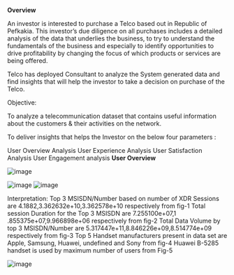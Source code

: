 **Overview**

 An investor is interested to purchase a Telco based out in Republic of Pefkakia. This investor’s due diligence on all purchases includes a detailed analysis of the data that underlies the business, to try to understand the fundamentals of the business and especially to identify opportunities to drive profitability by changing the focus of which products or services are being offered.

Telco has deployed Consultant to analyze the System generated data and find insights that will help the investor to take a decision on purchase of the Telco.

Objective:

 To analyze a telecommunication dataset that contains useful information about the customers & their activities on the network. 

To deliver insights that helps the Investor on the below four parameters :
							
 User Overview Analysis 
User Experience Analysis
User Satisfaction Analysis
 User Engagement analysis 
 **User Overview**

 ![image](https://github.com/user-attachments/assets/aa660c24-08be-45e9-87e4-34b42578a27c)

 ![image](https://github.com/user-attachments/assets/7a2cf8ab-b262-4017-8c3f-7e1e5a6c060d)
 ![image](https://github.com/user-attachments/assets/b2e4f465-6f11-48bd-bd0e-4404e5a2e108)

 Interpretation:
Top 3 MSISDN/Number based on number of XDR Sessions are 4.1882,3.362632e+10,3.362578e+10  respectively from fig-1
Total session Duration for the Top 3 MSISDN are 7.255100e+07,1 .855375e+07,9.966898e+06  respectively from fig-2
Total Data Volume by top 3 MSISDN/Number are  5.317447e+11,8.846226e+09,8.514774e+09 respectively from fig-3
Top 5 Handset manufacturers present in data set are Apple, Samsung, Huawei, undefined and  Sony from fig-4
Huawei B-5285 handset is used by maximum number of users from Fig-5

![image](https://github.com/user-attachments/assets/654d2d92-d783-4558-94b3-6b059c0d3722)











